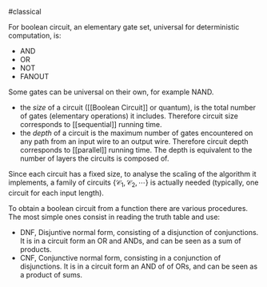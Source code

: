 #classical 

For boolean circuit, an elementary gate set, universal for deterministic computation, is:
- AND
- OR
- NOT
- FANOUT

Some gates can be universal on their own, for example NAND.



- the *size* of a circuit ([[Boolean Circuit]] or quantum), is the total number of gates (elementary operations) it includes. Therefore circuit size corresponds to [[sequential]] running time.
- the *depth* of a circuit is the maximum number of gates encountered on any path from an input wire to an output wire. Therefore circuit depth corresponds to [[parallel]] running time. The depth is equivalent to the number of layers the circuits is composed of. 


Since each circuit has a fixed size, to analyse the scaling of the algorithm it implements, a family of circuits $\{\mathcal{C}_1, \mathcal{C}_2, \cdots\}$  is actually needed (typically, one circuit for each input length). 

To obtain a boolean circuit from a function there are various procedures. The most simple ones consist in reading the truth table and use:
- DNF, Disjuntive normal form, consisting of a disjunction of conjunctions. It is in a circuit form an OR and ANDs, and can be seen as a sum of products. 
- CNF, Conjunctive normal form, consisting in a conjunction of disjunctions. It is in a circuit form an AND of of ORs, and can be seen as a product of sums.